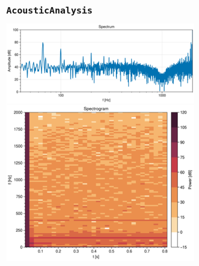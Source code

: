 # `AcousticAnalysis`

<img src="plots/spectrum.png" width=500></img>
<img src="plots/spectrogram.png" width=500></img>